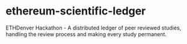 # ethereum-scientific-ledger
ETHDenver Hackathon - A distributed ledger of peer reviewed studies, handling the review process and making every study permanent.
